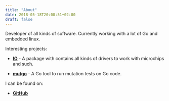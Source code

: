 ```yaml
---
title: "About"
date: 2018-05-18T20:00:51+02:00
draft: false
---
```

Developer of all kinds of software. Currently working with a lot of Go and embedded linux.

Interesting projects:

* [__IO__](https://github.com/AdvancedClimateSystems/io) - A package with contains all kinds of drivers to work with microchips and such.

* [__mutgo__](https://github.com/kevba/mutgo) - A Go tool to run mutation tests on Go code.

I can be found on:

* [__GitHub__](https://github.com/kevba)

